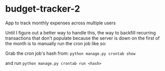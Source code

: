 # budget-tracker-2
App to track monthly expenses across multiple users


Until I figure out a better way to handle this, the way to backfill recurring transactions that don't populate because the server is down on the first of the month is to manually run the cron job like so:

Grab the cron job's hash from:
`python manage.py crontab show`

and run
`python manage.py crontab run <hash>`
